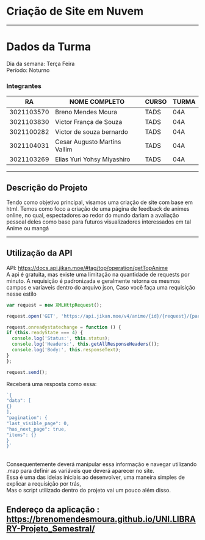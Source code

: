 # Criação de Site em Nuvem

<HR>

# Dados da Turma <br>
Dia da semana: Terça Feira <br>
Período: Noturno <br>

### Integrantes

|RA| NOME COMPLETO| CURSO | TURMA |
| ------------ | ------------ | ------------ | ------------ |
|3021103570|Breno Mendes Moura|TADS|04A|
|3021103830|Victor França de Souza|TADS|04A|
|3021100282|Victor de souza bernardo|TADS|04A|
|3021104031|Cesar Augusto Martins Vallim|TADS|04A|
|3021103269|Elias Yuri Yohsy Miyashiro|TADS|04A|


<hr>

## Descrição do Projeto
Tendo como objetivo principal, visamos uma criação de site com base em html. Temos como foco a criação de uma página de feedback de animes online, no qual, espectadores ao redor do mundo dariam a avaliação pessoal deles como base para futuros visualizadores interessados em tal Anime ou mangá

<hr>
  
## Utilização da API
  API: https://docs.api.jikan.moe/#tag/top/operation/getTopAnime
  <br>
  A api é gratuita, mas existe uma limitação na quantidade de requests por minuto.
  A requisição é padronizada e geralmente retorna os mesmos campos e varíaveis dentro do arquivo json,
  Caso você faça uma requisição nesse estilo
  ```javascript
var request = new XMLHttpRequest();

request.open('GET', 'https://api.jikan.moe/v4/anime/{id}/{request}/{parameter}');

request.onreadystatechange = function () {
  if (this.readyState === 4) {
    console.log('Status:', this.status);
    console.log('Headers:', this.getAllResponseHeaders());
    console.log('Body:', this.responseText);
  }
};

request.send();
```
  
  Receberá uma resposta como essa:
```javascript
`{
"data": [
{}
],
"pagination": {
"last_visible_page": 0,
"has_next_page": true,
"items": {}
}
}`
```
<br>
 Consequentemente deverá manipular essa informação e navegar utilizando .map para definir as variáveis que deverá aparecer no site.
 <br>
 Essa é uma das ideias iniciais ao desenvolver, uma maneira simples de explicar a requisição por trás,
 <br>
 Mas o script utilizado dentro do projeto vai um pouco além disso.
  
  

## Endereço da aplicação : https://brenomendesmoura.github.io/UNI.LIBRARY-Projeto_Semestral/

